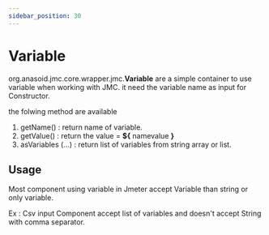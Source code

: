 ```yaml
---
sidebar_position: 30
---
```


# Variable

org.anasoid.jmc.core.wrapper.jmc.**Variable** are a simple container to use variable when working with JMC. it need the variable name as input for Constructor.

the folwing method are available

1. getName() : return name of variable.
1. getValue() : return the value = **${** namevalue **}**
2. asVariables (...) : return list of variables from string array or list.


## Usage



Most component using variable in Jmeter accept Variable than string or only variable.

Ex : Csv input Component accept list of variables and doesn't accept String with comma separator.
